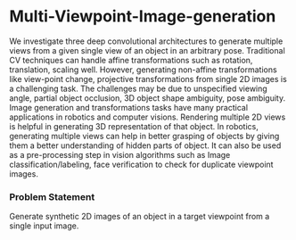 # Multi-Viewpoint-Image-generation
We investigate three deep convolutional architectures to generate multiple views from a given single view of an object in an arbitrary pose. Traditional CV techniques can handle affine transformations such as rotation, translation, scaling well. However, generating non-affine transformations like view-point change, projective transformations from single 2D images is a challenging task. The challenges may be due to unspecified viewing angle,  partial object occlusion, 3D object shape ambiguity, pose ambiguity.
Image generation and transformations tasks have many practical applications in robotics and computer visions. Rendering multiple 2D views is helpful in generating 3D representation of that object.  In robotics, generating multiple views can help in better grasping of objects by giving them a better understanding of hidden parts of object. It can also be used as a pre-processing step in vision algorithms such as Image classification/labeling, face verification to check for duplicate viewpoint images.


### Problem Statement
Generate synthetic 2D images of an object in a target viewpoint from a single input image.
